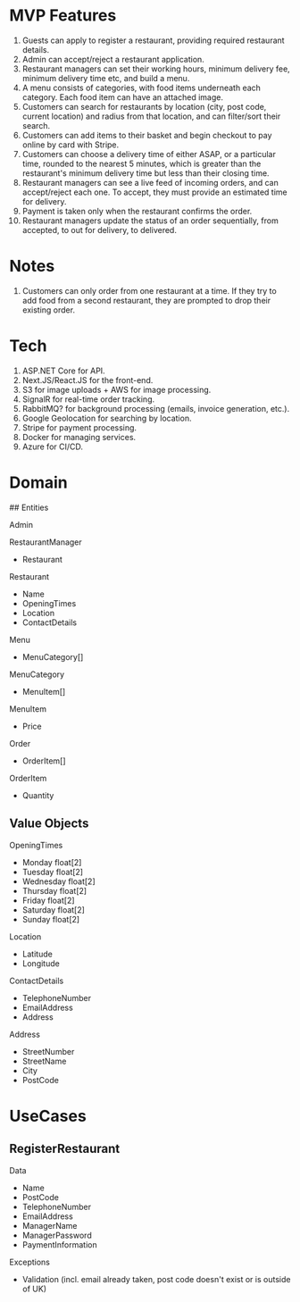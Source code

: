 # MVP Features

1. Guests can apply to register a restaurant, providing required restaurant details.
2. Admin can accept/reject a restaurant application.
3. Restaurant managers can set their working hours, minimum delivery fee, minimum delivery time etc, and build a menu.
4. A menu consists of categories, with food items underneath each category. Each food item can have an attached image.
5. Customers can search for restaurants by location (city, post code, current location) and radius from that location, and can filter/sort their search.
6. Customers can add items to their basket and begin checkout to pay online by card with Stripe.
7. Customers can choose a delivery time of either ASAP, or a particular time, rounded to the nearest 5 minutes, which is greater than the restaurant's minimum delivery time but less than their closing time.
8. Restaurant managers can see a live feed of incoming orders, and can accept/reject each one. To accept, they must provide an estimated time for delivery.
9. Payment is taken only when the restaurant confirms the order.
10. Restaurant managers update the status of an order sequentially, from accepted, to out for delivery, to delivered.

# Notes

1. Customers can only order from one restaurant at a time. If they try to add food from a second restaurant, they are prompted to drop their existing order.

# Tech

1. ASP.NET Core for API.
2. Next.JS/React.JS for the front-end.
3. S3 for image uploads + AWS for image processing.
4. SignalR for real-time order tracking.
5. RabbitMQ? for background processing (emails, invoice generation, etc.).
6. Google Geolocation for searching by location.
7. Stripe for payment processing.
8. Docker for managing services.
9. Azure for CI/CD.

# Domain

## Entities

Admin

RestaurantManager

- Restaurant

Restaurant

- Name
- OpeningTimes
- Location
- ContactDetails

Menu

- MenuCategory[]

MenuCategory

- MenuItem[]

MenuItem

- Price

Order

- OrderItem[]

OrderItem

- Quantity

## Value Objects

OpeningTimes

- Monday float[2]
- Tuesday float[2]
- Wednesday float[2]
- Thursday float[2]
- Friday float[2]
- Saturday float[2]
- Sunday float[2]

Location

- Latitude
- Longitude

ContactDetails

- TelephoneNumber
- EmailAddress
- Address

Address

- StreetNumber
- StreetName
- City
- PostCode

# UseCases

## RegisterRestaurant

Data

- Name
- PostCode
- TelephoneNumber
- EmailAddress
- ManagerName
- ManagerPassword
- PaymentInformation

Exceptions

- Validation (incl. email already taken, post code doesn't exist or is outside of UK)
